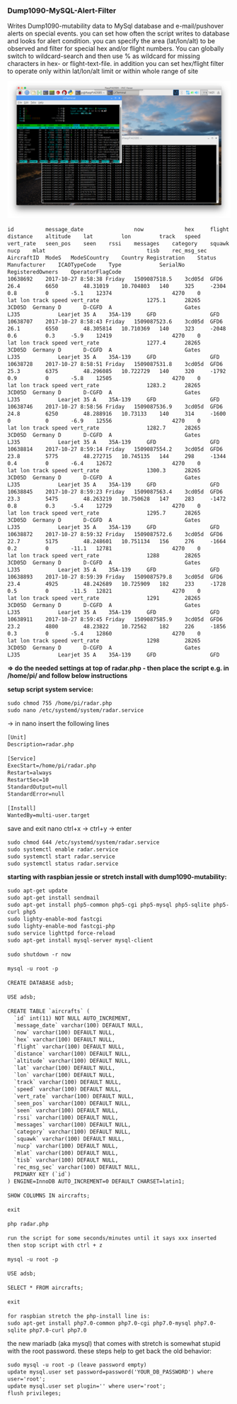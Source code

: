 ### Dump1090-MySQL-Alert-Filter

Writes Dump1090-mutability data to MySql database and e-mail/pushover alerts on special events. you can set how often the script writes to database and looks for alert condition. you can specify the area (lat/lon/alt) to be observed and filter for special hex and/or flight numbers. You can globally switch to wildcard-search and then use % as wildcard for missing characters in hex- or flight-text-file. in addition you can set hex/flight filter to operate only within lat/lon/alt limit or within whole range of site

![Alt text](screen.png?raw=true "Script running on RaspberryPi")

    id	        message_date	            now	            hex	    flight	distance	altitude	lat	        lon	        track	speed	vert_rate	seen_pos	seen	rssi	messages	category	squawk	nucp	mlat	                            tisb	rec_msg_sec	AircraftID	ModeS	ModeSCountry	Country	Registration	Status	Manufacturer	ICAOTypeCode	Type	        SerialNo	RegisteredOwners	OperatorFlagCode
    10638692	2017-10-27 8:58:38 Friday	1509087518.5	3cd05d	GFD6	26.4	    6650	    48.31019	10.704803	140	    325	    -2304	    0.8	        0	    -5.1	12374		            4270	0	    lat lon track speed vert_rate		        1275.1	    28265	    3CD05D	Germany	D	    D-CGFD	A	                    Gates	        LJ35	        Learjet 35 A	35A-139	    GFD	                GFD
    10638707	2017-10-27 8:58:43 Friday	1509087523.6	3cd05d	GFD6	26.1	    6550	    48.305814	10.710369	140	    323	    -2048	    0.6	        0.3	    -5.9	12419		            4270	0	    lat lon track speed vert_rate		        1277.4	    28265	    3CD05D	Germany	D	    D-CGFD	A	                    Gates	        LJ35	        Learjet 35 A	35A-139	    GFD	                GFD
    10638728	2017-10-27 8:58:51 Friday	1509087531.8	3cd05d	GFD6	25.3	    6375	    48.296085	10.722729	140	    320	    -1792	    0.9	        0	    -5.8	12505		            4270	0	    lat lon track speed vert_rate		        1283.2	    28265	    3CD05D	Germany	D	    D-CGFD	A	                    Gates	        LJ35	        Learjet 35 A	35A-139	    GFD	                GFD
    10638746	2017-10-27 8:58:56 Friday	1509087536.9	3cd05d	GFD6	24.8	    6250	    48.288916	10.73133	140	    314	    -1600	    0	        0	    -6.9	12556		            4270	0	    lat lon track speed vert_rate		        1282.7	    28265	    3CD05D	Germany	D	    D-CGFD	A	                    Gates	        LJ35	        Learjet 35 A	35A-139	    GFD	                GFD
    10638814	2017-10-27 8:59:14 Friday	1509087554.2	3cd05d	GFD6	23.8	    5775	    48.272715	10.745135	144	    298	    -1344	    0.4	        0	    -6.4	12672		            4270	0	    lat lon track speed vert_rate		        1300.3	    28265	    3CD05D	Germany	D	    D-CGFD	A	                    Gates	        LJ35	        Learjet 35 A	35A-139	    GFD	                GFD
    10638845	2017-10-27 8:59:23 Friday	1509087563.4	3cd05d	GFD6	23.3	    5475	    48.263219	10.750628	147	    283	    -1472	    0.8	        0.3	    -5.4	12729		            4270	0	    lat lon track speed vert_rate		        1295.7	    28265	    3CD05D	Germany	D	    D-CGFD	A	                    Gates	        LJ35	        Learjet 35 A	35A-139	    GFD	                GFD
    10638872	2017-10-27 8:59:32 Friday	1509087572.6	3cd05d	GFD6	22.7	    5175	    48.248601	10.751134	156	    276	    -1664	    0.2	        0	    -11.1	12781		            4270	0	    lat lon track speed vert_rate		        1288	    28265	    3CD05D	Germany	D	    D-CGFD	A	                    Gates	        LJ35	        Learjet 35 A	35A-139	    GFD	                GFD
    10638893	2017-10-27 8:59:39 Friday	1509087579.8	3cd05d	GFD6	23.4	    4925	    48.242689	10.725909	182	    233	    -1728	    0.5	        0	    -11.5	12821		            4270	0	    lat lon track speed vert_rate		        1291	    28265	    3CD05D	Germany	D	    D-CGFD	A	                    Gates	        LJ35	        Learjet 35 A	35A-139	    GFD	                GFD
    10638911	2017-10-27 8:59:45 Friday	1509087585.9	3cd05d	GFD6	23.2	    4800	    48.23822	10.72562	182	    226	    -1856	    0.3	        0	    -5.4	12860		            4270	0	    lat lon track speed vert_rate		        1298	    28265	    3CD05D	Germany	D	    D-CGFD	A	                    Gates	        LJ35	        Learjet 35 A	35A-139	    GFD	                GFD
                                                                                                                                                                                                                                                                                                                                                                                                                                        
                                                                                                                                                                                                                                                                                                                                                                                                                                        

**=> do the needed settings at top of radar.php - then place the script e.g. in /home/pi/ and follow below instructions**

**setup script system service:**

    sudo chmod 755 /home/pi/radar.php
    sudo nano /etc/systemd/system/radar.service

-> in nano insert the following lines

    [Unit]
    Description=radar.php
    
    [Service]
    ExecStart=/home/pi/radar.php
    Restart=always
    RestartSec=10
    StandardOutput=null
    StandardError=null
    
    [Install]
    WantedBy=multi-user.target

save and exit nano ctrl+x -> ctrl+y -> enter

    sudo chmod 644 /etc/systemd/system/radar.service
    sudo systemctl enable radar.service
    sudo systemctl start radar.service
    sudo systemctl status radar.service
    
**starting with raspbian jessie or stretch install with dump1090-mutability:**
    
    sudo apt-get update
    sudo apt-get install sendmail
    sudo apt-get install php5-common php5-cgi php5-mysql php5-sqlite php5-curl php5
    sudo lighty-enable-mod fastcgi
    sudo lighty-enable-mod fastcgi-php
    sudo service lighttpd force-reload
    sudo apt-get install mysql-server mysql-client
    
    sudo shutdown -r now
    
    mysql -u root -p
    
    CREATE DATABASE adsb;
    
    USE adsb;
    
    CREATE TABLE `aircrafts` (
      `id` int(11) NOT NULL AUTO_INCREMENT,
      `message_date` varchar(100) DEFAULT NULL,
      `now` varchar(100) DEFAULT NULL,
      `hex` varchar(100) DEFAULT NULL,
      `flight` varchar(100) DEFAULT NULL,
      `distance` varchar(100) DEFAULT NULL,
      `altitude` varchar(100) DEFAULT NULL,
      `lat` varchar(100) DEFAULT NULL,
      `lon` varchar(100) DEFAULT NULL,
      `track` varchar(100) DEFAULT NULL,
      `speed` varchar(100) DEFAULT NULL,
      `vert_rate` varchar(100) DEFAULT NULL,
      `seen_pos` varchar(100) DEFAULT NULL,
      `seen` varchar(100) DEFAULT NULL,
      `rssi` varchar(100) DEFAULT NULL,
      `messages` varchar(100) DEFAULT NULL,
      `category` varchar(100) DEFAULT NULL,
      `squawk` varchar(100) DEFAULT NULL,
      `nucp` varchar(100) DEFAULT NULL,
      `mlat` varchar(100) DEFAULT NULL,
      `tisb` varchar(100) DEFAULT NULL,
      `rec_msg_sec` varchar(100) DEFAULT NULL,
      PRIMARY KEY (`id`)
    ) ENGINE=InnoDB AUTO_INCREMENT=0 DEFAULT CHARSET=latin1;
    
    SHOW COLUMNS IN aircrafts;
    
    exit
    
    php radar.php
    
    run the script for some seconds/minutes until it says xxx inserted then stop script with ctrl + z
    
    mysql -u root -p
    
    USE adsb;
    
    SELECT * FROM aircrafts;
    
    exit
    
    for raspbian stretch the php-install line is:
    sudo apt-get install php7.0-common php7.0-cgi php7.0-mysql php7.0-sqlite php7.0-curl php7.0
    
the new mariadb (aka mysql) that comes with stretch is somewhat stupid with the root password. these steps help to get back the old behavior:
    
    sudo mysql -u root -p (leave password empty)
    update mysql.user set password=password('YOUR_DB_PASSWORD') where user='root';
    update mysql.user set plugin='' where user='root';
    flush privileges;
